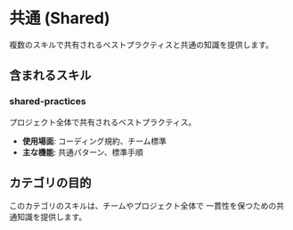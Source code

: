 # 共通 (Shared)

複数のスキルで共有されるベストプラクティスと共通の知識を提供します。

## 含まれるスキル

### shared-practices

プロジェクト全体で共有されるベストプラクティス。

- **使用場面**: コーディング規約、チーム標準
- **主な機能**: 共通パターン、標準手順

## カテゴリの目的

このカテゴリのスキルは、チームやプロジェクト全体で
一貫性を保つための共通知識を提供します。
